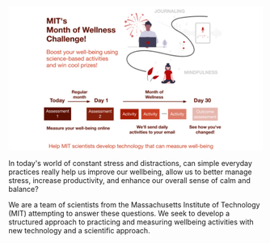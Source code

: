 

![Timeline](protocol/wellbeing_logo.svg)

In today's world of constant stress and distractions, can simple everyday practices really help us improve our wellbeing, allow us to better manage stress, increase productivity, and enhance our overall sense of calm and balance? 


We are a team of scientists from the Massachusetts Institute of Technology (MIT) attempting to answer these questions. We seek to develop a structured approach to practicing and measuring wellbeing activities with new technology and a scientific approach.


